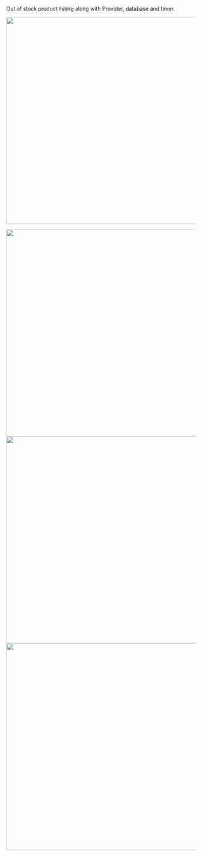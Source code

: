 

Out of stock product listing along with Provider, database and timer.

<img src="https://user-images.githubusercontent.com/111557931/214486584-f72e426b-bf85-4121-8275-fabcc03271f6.mp4" style=" height:550; " data-target="animated-image.originalImage">

<img src="https://user-images.githubusercontent.com/111557931/214486593-91a510f7-446c-4208-a375-3e2372dc952f.jpg" style=" height:550px; " data-target="animated-image.originalImage"> <img src="](https://user-images.githubusercontent.com/111557931/214487018-1d1286db-61b0-4297-884f-c64361fc8939.jpg" style=" height:550px; " data-target="animated-image.originalImage"> <img src="](https://user-images.githubusercontent.com/111557931/214487028-7c5bc191-7d10-4a02-9e08-70dcefc1f3bd.jpg" style=" height:550px; " data-target="animated-image.originalImage">
